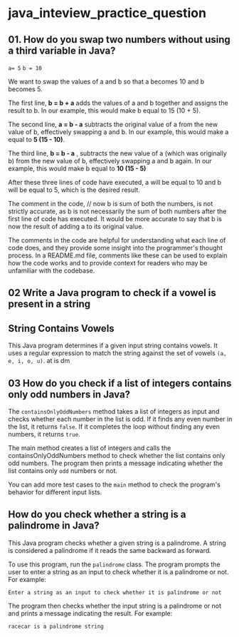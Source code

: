 # java_inteview_practice_question
## 01. How do you swap two numbers without using a third variable in Java?

`a= 5` 
`b = 10` 

We want to swap the values of a and b so that a becomes 10 and b becomes 5.

The first line, **b = b + a** adds the values of a and b together and assigns the result to b. In our example, this would make b equal to 15 (10 + 5).

The second line,  **a = b - a** subtracts the original value of a from the new value of b, effectively swapping a and b. In our example, this would make a equal to **5 (15 - 10)**.

The third line, **b = b - a** , subtracts the new value of a (which was originally b) from the new value of b, effectively swapping a and b again. In our example, this would make b equal to **10 (15 - 5)** 

After these three lines of code have executed, a will be equal to 10 and b will be equal to 5, which is the desired result.

The comment in the code, // now b is sum of both the numbers, is not strictly accurate, as b is not necessarily the sum of both numbers after the first line of code has executed. It would be more accurate to say that b is now the result of adding a to its original value.

The comments in the code are helpful for understanding what each line of code does, and they provide some insight into the programmer's thought process. In a README.md file, comments like these can be used to explain how the code works and to provide context for readers who may be unfamiliar with the codebase.


## 02 Write a Java program to check if a vowel is present in a string
##  String Contains Vowels

This Java program determines if a given input string contains vowels. It uses a regular expression to match the string against the set of vowels 
`(a, e, i, o, u)`.
at is dm
## 03 How do you check if a list of integers contains only odd numbers in Java?

The `containsOnlyOddNumbers` method takes a list of integers as input and checks whether each number in the list is odd. If it finds any even number in the list, it returns `false`. If it completes the loop without finding any even numbers, it returns `true`.

The main method creates a list of integers and calls the containsOnlyOddNumbers method to check whether the list contains only odd numbers. The program then prints a message indicating whether the list contains only `odd` numbers or not.

You can add more test cases to the `main` method to check the program's behavior for different input lists.

##  How do you check whether a string is a palindrome in Java?

This Java program checks whether a given string is a palindrome. A string is considered a palindrome if it reads the same backward as forward.

To use this program, run the `palindrome` class. The program prompts the user to enter a string as an input to check whether it is a palindrome or not. For example:

`Enter a string as an input to check whether it is palindrome or not`

The program then checks whether the input string is a palindrome or not and prints a message indicating the result. For example:

`racecar is a palindrome string`





